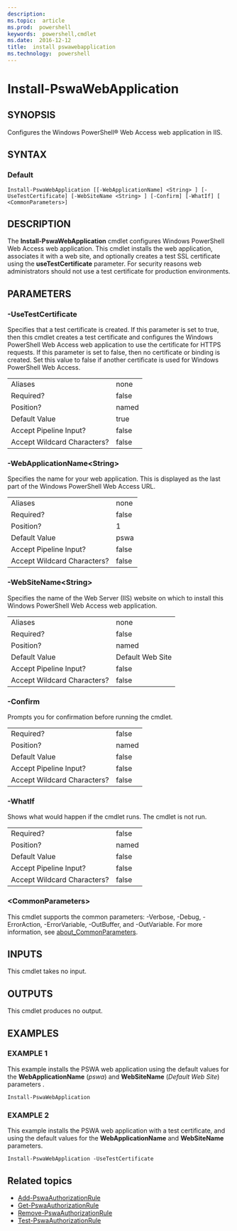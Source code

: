 ```yaml
---
description:  
ms.topic:  article
ms.prod:  powershell
keywords:  powershell,cmdlet
ms.date:  2016-12-12
title:  install pswawebapplication
ms.technology:  powershell
---
```


# Install-PswaWebApplication

## SYNOPSIS

Configures the Windows PowerShell® Web Access web application in IIS.

## SYNTAX

### Default
```
Install-PswaWebApplication [[-WebApplicationName] <String> ] [-UseTestCertificate] [-WebSiteName <String> ] [-Confirm] [-WhatIf] [ <CommonParameters>]
```

## DESCRIPTION

The **Install-PswaWebApplication** cmdlet configures Windows PowerShell
Web Access web application. This cmdlet installs the web application,
associates it with a web site, and optionally creates a test SSL
certificate using the **useTestCertificate** parameter. For security
reasons web administrators should not use a test certificate for
production environments.

## PARAMETERS

### -UseTestCertificate

Specifies that a test certificate is created. If this parameter is set
to true, then this cmdlet creates a test certificate and configures the
Windows PowerShell Web Access web application to use the certificate for
HTTPS requests. If this parameter is set to false, then no certificate
or binding is created. Set this value to false if another certificate is
used for Windows PowerShell Web Access.

|||  
|-|-|
| Aliases                              | none                                 |
| Required?                            | false                                |
| Position?                            | named                                |
| Default Value                        | true                                 |
| Accept Pipeline Input?               | false                                |
| Accept Wildcard Characters?          | false                                |

### -WebApplicationName&lt;String&gt;

Specifies the name for your web application. This is displayed as the
last part of the Windows PowerShell Web Access URL.

|||  
|-|-|
| Aliases                              | none                                 |
| Required?                            | false                                |
| Position?                            | 1                                    |
| Default Value                        | pswa                                 |
| Accept Pipeline Input?               | false                                |
| Accept Wildcard Characters?          | false                                |

### -WebSiteName&lt;String&gt;

Specifies the name of the Web Server (IIS) website on which to install
this Windows PowerShell Web Access web application.

|||  
|-|-|
| Aliases                              | none                                 |
| Required?                            | false                                |
| Position?                            | named                                |
| Default Value                        | Default Web Site                     |
| Accept Pipeline Input?               | false                                |
| Accept Wildcard Characters?          | false                                |

### -Confirm

Prompts you for confirmation before running the cmdlet.

|||  
|-|-|
| Required?                            | false                                |
| Position?                            | named                                |
| Default Value                        | false                                |
| Accept Pipeline Input?               | false                                |
| Accept Wildcard Characters?          | false                                |

### -WhatIf

Shows what would happen if the cmdlet runs.
The cmdlet is not run.

|||  
|-|-|
| Required?                            | false                                |
| Position?                            | named                                |
| Default Value                        | false                                |
| Accept Pipeline Input?               | false                                |
| Accept Wildcard Characters?          | false                                |

### &lt;CommonParameters&gt;

This cmdlet supports the common parameters:
-Verbose, -Debug, -ErrorAction, -ErrorVariable, -OutBuffer, and -OutVariable.
For more information, see
[about_CommonParameters](http://go.microsoft.com/fwlink/p/?LinkID=113216).

## INPUTS

This cmdlet takes no input.

## OUTPUTS

This cmdlet produces no output.

## EXAMPLES

### EXAMPLE 1

This example installs the PSWA web application using the default values
for the **WebApplicationName** (*pswa*) and **WebSiteName** (*Default
Web Site*) parameters .

```
Install-PswaWebApplication
```

### EXAMPLE 2

This example installs the PSWA web application with a test certificate,
and using the default values for the **WebApplicationName** and
**WebSiteName** parameters.

```
Install-PswaWebApplication -UseTestCertificate
```

## Related topics

- [Add-PswaAuthorizationRule](add-pswaauthorizationrule.md)
- [Get-PswaAuthorizationRule](get-pswaauthorizationrule.md)
- [Remove-PswaAuthorizationRule](remove-pswaauthorizationrule.md)
- [Test-PswaAuthorizationRule](test-pswaauthorizationrule.md)
